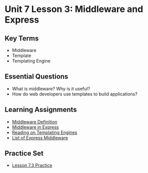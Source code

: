 # Unit 7 Lesson 3: Middleware and Express

## Key Terms
+ Middleware
+ Template
+ Templating Engine

## Essential Questions

+ What is middleware? Why is it useful?
+ How do web developers use templates to build applications?

## Learning Assignments
+ [Middleware Definition](https://developer.mozilla.org/en-US/docs/Glossary/Middleware)
+ [Middleware in Express](https://expressjs.com/en/guide/using-middleware.html)
+ [Reading on Templating Engines](http://expressjs.com/en/guide/using-template-engines.html#using-template-engines-with-express)
+ [List of Express Middleware](https://expressjs.com/en/resources/middleware.html)

## Practice Set
+ [Lesson 7.3 Practice](./practice/exercises.md)
